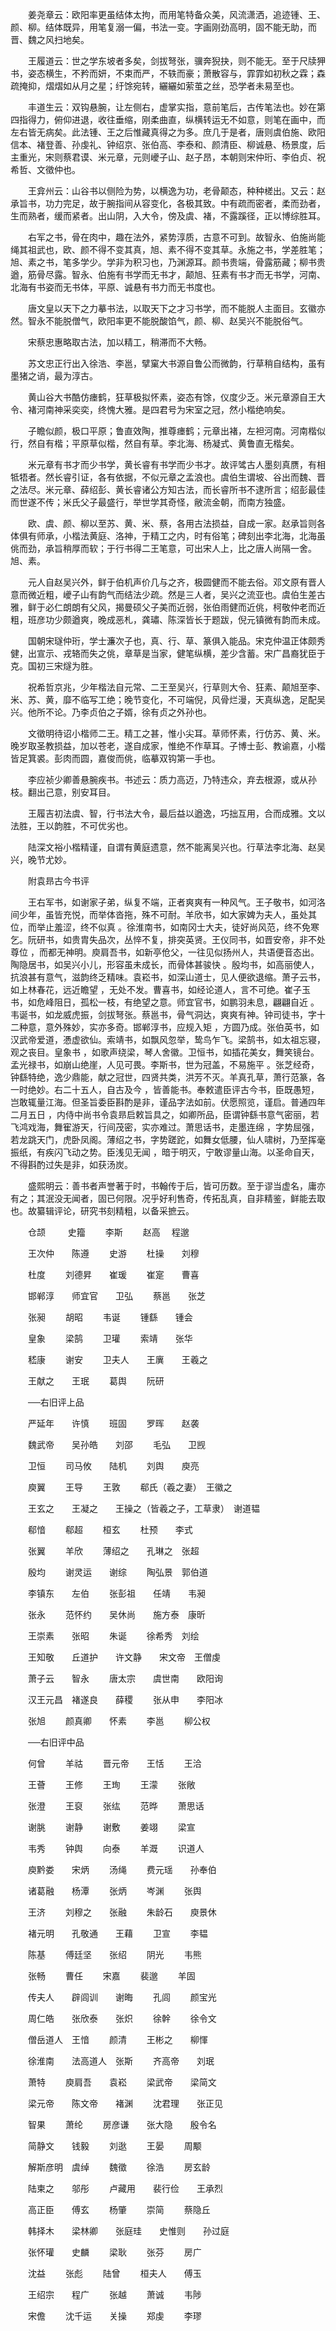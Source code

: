 <!-- { "loadSidebar": true } -->
　　姜尧章云：欧阳率更虽结体太拘，而用笔特备众美，风流潇洒，追迹锺、王、颜、柳。结体既异，用笔复溺一偏，书法一变。字画刚劲高明，固不能无助，而晋、魏之风扫地矣。

　　王履道云：世之学东坡者多矣，剑拔弩张，骥奔猊抉，则不能无。至于尺牍狎书，姿态横生，不矜而妍，不束而严，不轶而豪；萧散容与，霏霏如初秋之霖；森疏掩抑，熠熠如从月之星；纡馀宛转，纚纚如萦茧之丝，恐学者未易至也。

　　丰道生云：双钩悬腕，让左侧右，虚掌实指，意前笔后，古传笔法也。妙在第四指得力，俯仰进退，收往垂缩，刚柔曲直，纵横转运无不如意，则笔在画中，而左右皆无病矣。此法锺、王之后惟藏真得之为多。庶几于是者，唐则虞伯施、欧阳信本、褚登善、孙虔礼、钟绍京、张伯高、李泰和、颜清臣、柳诚悬、杨景度，后主重光，宋则蔡君谟、米元章，元则巙子山、赵子昂，本朝则宋仲珩、李伯贞、祝希哲、文徵仲也。

　　王弇州云：山谷书以侧险为势，以横逸为功，老骨颠态，种种槎出。又云：赵承旨书，功力完足，故于腕指间从容变化，各极其致。中有疏而密者，柔而劲者，生而熟者，缓而紧者。出山阴，入大令，傍及虞、褚，不露蹊径，正以博综胜耳。

　　右军之书，骨在肉中，趣在法外，紧势淳质，古意不可到。故智永、伯施尚能绳其祖武也，欧、颜不得不变其真，旭、素不得不变其草。永施之书，学差胜笔；旭、素之书，笔多学少。学非为积习也，乃渊源耳。颜书贵端，骨露筋藏；柳书贵遒，筋骨尽露。智永、伯施有书学而无书才，颠旭、狂素有书才而无书学，河南、北海有书姿而无书体，平原、诚悬有书力而无书度也。

　　唐文皇以天下之力摹书法，以取天下之才习书学，而不能脱人主面目。玄徽亦然。智永不能脱僧气，欧阳率更不能脱酸馅气，颜、柳、赵吴兴不能脱俗气。

　　宋蔡忠惠略取古法，加以精工，稍滞而不大畅。

　　苏文忠正行出入徐浩、李邕，擘窠大书源自鲁公而微韵，行草稍自结构，虽有墨猪之诮，最为淳古。

　　黄山谷大书酷仿瘗鹤，狂草极拟怀素，姿态有馀，仪度少乏。米元章源自王大令、褚河南神采奕奕，终愧大雅。是四君号为宋室之冠，然小楷绝响矣。

　　子瞻似颜，极口平原；鲁直效陶，推尊瘗鹤；元章出褚，左袒河南。河南楷似行，然自有楷；平原草似楷，然自有草。李北海、杨凝式、黄鲁直无楷矣。

　　米元章有书才而少书学，黄长睿有书学而少书才。故评骘古人墨刻真赝，有相牴牾者。然长睿引证，各有依据，不似元章之孟浪也。虞伯生谓坡、谷出而魏、晋之法尽。米元章、薛绍彭、黄长睿诸公方知古法，而长睿所书不逮所言；绍彭最佳而世遂不传；米氏父子最盛行，举世学其奇怪，敝流金朝，而南方独盛。

　　欧、虞、颜、柳以至苏、黄、米、蔡，各用古法损益，自成一家。赵承旨则各体俱有师承，小楷法黄庭、洛神，于精工之内，时有俗笔；碑刻出李北海，北海虽佻而劲，承旨稍厚而软；于行书得二王笔意，可出宋人上，比之唐人尚隔一舍。旭、素。

　　元人自赵吴兴外，鲜于伯机声价几与之齐，极圆健而不能去俗。邓文原有晋人意而微近粗，巙子山有韵气而结法少疏。然是三人者，吴兴之流亚也。虞伯生差古雅，鲜于必仁朗朗有父风，揭曼硕父子美而近弱，张伯雨健而近佻，柯敬仲老而近粗，班彦功少颇遒爽，晚成恶札，龚璛、陈深皆长于题跋，倪元镇微有韵而未成。

　　国朝宋璲仲珩，学士濂次子也，真、行、草、篆俱入能品。宋克仲温正体颇秀健，出宣示、戎辂而失之佻，章草是当家，健笔纵横，差少含蓄。宋广昌裔犹臣于克。国初三宋燧为胜。

　　祝希哲京兆，少年楷法自元常、二王至吴兴，行草则大令、狂素、颠旭至李、米、苏、黄，靡不临写工绝；晚节变化，不可端倪，风骨烂漫，天真纵逸，足配吴兴。他所不论。乃李贞伯之子婿，徐有贞之外孙也。

　　文徵明待诏小楷师二王。精工之甚，惟小尖耳。草师怀素，行仿苏、黄、米。晚岁取圣教损益，加以苍老，遂自成家，惟绝不作草耳。子博士彭、教谕嘉，小楷皆足箕裘。彭肉而圆，嘉俊而佻，临摹双钩第一手也。

　　李应祯少卿善悬腕疾书。书述云：质力高迈，乃特违众，弃去根源，或从孙枝。翻出己意，别安耳目。

　　王履吉初法虞、智，行书法大令，最后益以遒逸，巧拙互用，合而成雅。文以法胜，王以韵胜，不可优劣也。

　　陆深文裕小楷精谨，自谓有黄庭遗意，然不能离吴兴也。行草法李北海、赵吴兴，晚节尤妙。

　　附袁昻古今书评

　　王右军书，如谢家子弟，纵复不端，正者爽爽有一种风气。王子敬书，如河洛间少年，虽皆充悦，而举体沓拖，殊不可耐。羊欣书，如大家婢为夫人，虽处其位，而举止羞涩，终不似真 。徐淮南书，如南冈士大夫，徒好尚风范，终不免寒乞。阮研书，如贵胄失品次，丛悴不复，排突英贤。王仪同书，如晋安帝，非不处尊位 ，而都无神明。庾肩吾书，如新亭伧父，一往见似扬州人，共语便音态出。陶隐居书，如吴兴小儿，形容虽未成长，而骨体甚骏快 。殷均书，如高丽使人，抗浪甚有意气，滋韵终乏精味。袁崧书，如深山道士，见人便欲退缩。萧子云书，如上林春花，远近瞻望 ，无处不发。曹喜书，如经论道人，言不可绝。崔子玉书，如危峰阻日，孤松一枝，有绝望之意。师宜官书，如鹏羽未息，翩翩自近 。韦诞书，如龙威虎振，剑拔弩张。蔡邕书，骨气洞达，爽爽有神。钟司徒书，字十二种意，意外殊妙，实亦多奇。邯郸淳书，应规入矩 ，方圆乃成。张伯英书，如汉武帝爱道，慿虚欲仙。索靖书，如飘风忽举，鸷鸟乍飞。梁鹄书，如太祖忘寝，观之丧目。皇象书 ，如歌声绕梁，琴人舍徽。卫恒书，如插花美女，舞笑镜台。孟光禄书，如崩山绝崖，人见可畏。李斯书，世为冠盖，不易施平 。张芝经奇，钟繇特绝，逸少鼎能，献之冠世，四贤共类，洪芳不灭。羊真孔草，萧行范篆，各一时绝妙。右二十五人，自古及今 ，皆善能书。奉敕遣臣评古今书，臣既愚短，岂敢辄量江海。但圣旨委臣斟酌是非，谨品字法如前。伏愿照览，谨启。普通四年二月五日 ，内侍中尚书令袁昻启敕旨具之，如卿所品，臣谓钟繇书意气密丽，若飞鸿戏海，舞寉游天，行间茂密，实亦难过。萧思话书，走墨连绵 ，字势屈强，若龙跳天门，虎卧凤阁。薄绍之书，字势蹉跎，如舞女低腰，仙人啸树，乃至挥毫振纸，有疾闪飞动之势。臣浅见无闻 ，暗于明灭，宁敢谬量山海。以圣命自天，不得斟酌过失是非，如获汤炭。

　　盛熙明云：善书者声誉著于时，书翰传于后，皆可历数。至于谬当虚名，庸亦有之；其泯没无闻者，固已何限。况乎好利售奇，传拓乱真，自非精鉴，鲜能去取也。故纂辑评论，研究书刻精粗，以备采摭云。

　　仓颉　 　 史籀　　 李斯　 　赵高 　程邈

　　王次仲　　陈遵　　 史游　　 杜操　　刘穆

　　杜度 　　刘德昇　　崔瑗　　 崔寔　　曹喜

　　邯郸淳　　师宜官　　卫弘　 　蔡邕　　张芝

　　张昶　　 胡昭　　 韦诞　　 锺繇　　锺会

　　皇象　　 梁鹄　　 卫瓘　　 索靖　　张华

　　嵇康　　 谢安　　 卫夫人　　王廙　　王羲之

　　王献之　　王珉　　 葛舆　　 阮研

　　──右旧评上品

　　严延年　　许慎　 　班固　　 罗晖　　赵袭

　　魏武帝　　吴孙皓　　刘邵 　　毛弘　　卫觊

　　卫恒 　　司马攸　　陆机　　 刘舆　　庾亮

　　庾翼　　 王导　　 王敦　　 郗氏（羲之妻）　王徽之

　　王玄之　　王凝之　　王操之（皆羲之子，工草隶）　谢道韫

　　郗愔　 　郗超　　 桓玄　　 杜预　　李式

　　张翼　 　羊欣　　 薄绍之　　孔琳之　张超

　　殷均　　 谢灵运　　谢综　　 陶弘景　郭伯道

　　李镇东　　左伯　 　张彭祖　　任靖　　韦昶

　　张永　　 范怀约　　吴休尚　　施方泰　康昕

　　王崇素　　张昭　　 朱诞　　 徐希秀　刘绘

　　王知敬　　丘道护　　许文静　　宋文帝　王僧虔

　　萧子云　　智永 　　唐太宗　　虞世南　　欧阳询

　　汉王元昌　褚遂良　　薛稷　　 张从申　　李阳冰

　　张旭　　 颜真卿　　怀素　　 李邕　　 柳公权

　　──右旧评中品

　　何曾　　 羊祜　　 晋元帝　　王恬　　 王洽

　　王薈 　　王修　　 王珣　　 王濛　　 张敞

　　张澄　 　王裒　 　张纮　　 范晔　　 萧思话

　　谢朓　　 谢静　　 谢敷　　 姜翊　　 梁宣

　　韦秀 　　钟舆　　 向泰　　 羊溉 　　识道人

　　庾黔娄　　宋炳 　　汤绳　　 费元瑶　　孙奉伯

　　诸葛融　　杨潭 　　张炳　　 岑渊　 　张舆

　　王济　 　刘穆之　　张融 　　朱龄石　　庾景休

　　褚元明　　孔敬通　　王藉　　 卫宣　　 李韫

　　陈基　 　傅廷坚　　张绍　 　阴光　　 韦熊

　　张畅　 　曹任　　 宋嘉　　 裴邈　　 羊固

　　传夫人　　辟闾训　　谢晦　　 孔闾　　 颜宝光

　　周仁皓　　张欣泰　　张炽　　 徐幹　　 徐令文

　　僧岳道人　王愔　 　颜清　　 王彬之　　柳惲

　　徐淮南　　法高道人　张斯　　 齐高帝　　刘珉

　　萧特　 　庾肩吾　　袁崧　　 梁武帝　　梁简文

　　梁元帝　　陈文帝　　褚渊 　　沈君理　　张正见

　　智果 　　萧纶　　 房彦谦　　张大隐　　殷令名

　　简静文　　钱毅 　　刘逖　　 王晏　　 周颙

　　解斯彦明　虞绰 　　魏徵　　 徐浩　　 房玄龄

　　陆柬之　　邬彤 　　卢藏用　　裴行俭　　王承烈

　　高正臣　　傅玄 　　杨肇　　 崇简　　 蔡隐丘

　　韩择木　　梁林卿　　张庭珪　　史惟则　　孙过庭

　　张怀瓘　　史麟 　　梁耿　　 张芬　　 房广

　　沈益　　 张彪　　 陆曾　　 桓夫人　　傅玉

　　王绍宗　　程广 　　张越　　 萧诚　　 韦陟

　　宋儋 　　沈千运　　关操　　 郑虔　　 李璆

